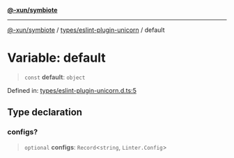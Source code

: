 [**@-xun/symbiote**](../../../README.md)

***

[@-xun/symbiote](../../../README.md) / [types/eslint-plugin-unicorn](../README.md) / default

# Variable: default

> `const` **default**: `object`

Defined in: [types/eslint-plugin-unicorn.d.ts:5](https://github.com/Xunnamius/symbiote/blob/a1a1659a6aee8463244f5d57f0317787662deaf7/types/eslint-plugin-unicorn.d.ts#L5)

## Type declaration

### configs?

> `optional` **configs**: `Record`\<`string`, `Linter.Config`\>
